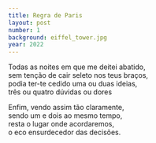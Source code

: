 ```yaml
---
title: Regra de Paris
layout: post
number: 1
background: eiffel_tower.jpg
year: 2022
---
```


Todas as noites em que me deitei abatido,  
sem tenção de cair seleto nos teus braços,  
podia ter-te cedido uma ou duas ideias,  
três ou quatro dúvidas ou dores  

Enfim, vendo assim tão claramente,  
sendo um e dois ao mesmo tempo,  
resta o lugar onde acordaremos,  
o eco ensurdecedor das decisões.  

